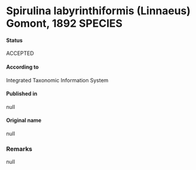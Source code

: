 Spirulina labyrinthiformis (Linnaeus) Gomont, 1892 SPECIES
=======

#### Status
ACCEPTED

#### According to
Integrated Taxonomic Information System

#### Published in
null

#### Original name
null

### Remarks
null